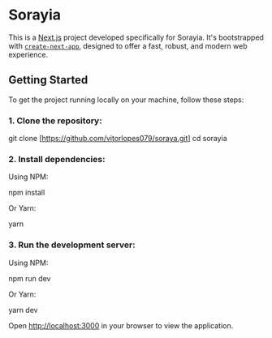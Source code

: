 # Sorayia

This is a [Next.js](https://nextjs.org/) project developed specifically for Sorayia. It's bootstrapped with [`create-next-app`](https://github.com/vercel/next.js/tree/canary/packages/create-next-app), designed to offer a fast, robust, and modern web experience.

## Getting Started

To get the project running locally on your machine, follow these steps:

### 1. **Clone the repository:**

git clone [https://github.com/vitorlopes079/soraya.git]
cd sorayia

### 2. **Install dependencies:**

Using NPM:

npm install

Or Yarn:

yarn

### 3. **Run the development server:**

Using NPM:

npm run dev

Or Yarn:

yarn dev

Open [http://localhost:3000](http://localhost:3000) in your browser to view the application.


